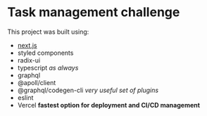# Task management challenge

This project was built using: 

- [next.js](https://nextjs.org) 
- styled components
- radix-ui
- typescript *as always*
- graphql
- @apoll/client
- @graphql/codegen-cli *very useful set of plugins*
- eslint
- Vercel **fastest option for deployment and CI/CD management**
